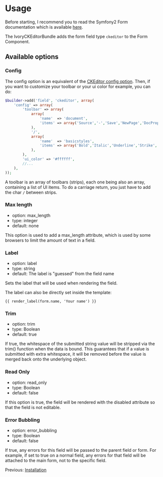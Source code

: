 # Usage

Before starting, I recommend you to read the Symfony2 Form documentation which is available [here](http://symfony.com/doc/current/book/forms.html).

The IvoryCKEditorBundle adds the form field type ``ckeditor`` to the Form Component.

## Available options

### Config

The config option is an equivalent of the [CKEditor config option](http://docs.cksource.com/ckeditor_api/symbols/CKEDITOR.config.html).
Then, if you want to customize your toolbar or your ui color for example, you can do:

``` php
$builder->add('field', 'ckeditor', array(
    'config' => array(
        'toolbar' => array(
            array(
                'name'  => 'document',
                'items' => array('Source','-','Save','NewPage','DocProps','Preview','Print','-','Templates'),
            ),
            '/',
            array(
                'name'  => 'basicstyles',
                'items' => array('Bold','Italic','Underline','Strike','Subscript','Superscript','-','RemoveFormat'),
            ),
        ),
        'ui_color' => '#ffffff',
        //...
    ),
));
```

A toolbar is an array of toolbars (strips), each one being also an array, containing a list of UI items. To do a
carriage return, you just have to add the char ``/`` between strips.

### Max length

   - option: max_length
   - type: integer
   - default: none

This option is used to add a max_length attribute, which is used by some browsers to limit the amount of text in a field.

### Label

   - option: label
   - type: string
   - default: The label is "guessed" from the field name

Sets the label that will be used when rendering the field.

The label can also be directly set inside the template:

```
{{ render_label(form.name, 'Your name') }}
```

### Trim

   - option: trim
   - type: Boolean
   - default: true

If true, the whitespace of the submitted string value will be stripped via the trim() function when the data is bound.
This guarantees that if a value is submitted with extra whitespace, it will be removed before the value is merged back
onto the underlying object.

### Read Only

   - option: read_only
   - type: Boolean
   - default: false

If this option is true, the field will be rendered with the disabled attribute so that the field is not editable.

### Error Bubbling

   - option: error_bubbling
   - type: Boolean
   - default: false

If true, any errors for this field will be passed to the parent field or form.
For example, if set to true on a normal field, any errors for that field will be attached to the main form, not to the
specific field.

Previous: [Installation](http://github.com/egeloen/IvoryCKEditorBundle/blob/master/Resources/doc/installation.md)
